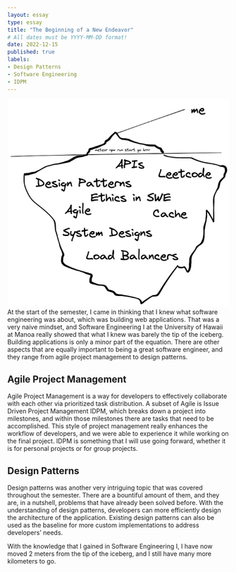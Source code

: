 ```yaml
---
layout: essay
type: essay
title: "The Beginning of a New Endeavor"
# All dates must be YYYY-MM-DD format!
date: 2022-12-15
published: true
labels:
- Design Patterns
- Software Engineering
- IDPM
---
```

![](../img/the-beginning-of-a-new-endeavor/iceberg.png)
At the start of the semester, I came in thinking that I knew what software engineering was about, which was building web applications. That was a very naive mindset, and Software Engineering I at the University of Hawaii at Manoa really showed that what I knew was barely the tip of the iceberg. Building applications is only a minor part of the equation. There are other aspects that are equally important to being a great software engineer, and they range from agile project management to design patterns.

## Agile Project Management

Agile Project Management is a way for developers to effectively collaborate with each other via prioritized task distribution. A subset of Agile is Issue Driven Project Management IDPM, which breaks down a project into milestones, and within those milestones there are tasks that need to be accomplished. This style of project management really enhances the workflow of developers, and we were able to experience it while working on the final project. IDPM is something that I will use going forward, whether it is for personal projects or for group projects.

## Design Patterns

Design patterns was another very intriguing topic that was covered throughout the semester. There are a bountiful amount of them, and they are, in a nutshell, problems that have already been solved before. With the understanding of design patterns, developers can more efficiently design the architecture of the application. Existing design patterns can also be used as the baseline for more custom implementations to address developers’ needs.

With the knowledge that I gained in Software Engineering I, I have now moved 2 meters from the tip of the iceberg, and I still have many more kilometers to go.


